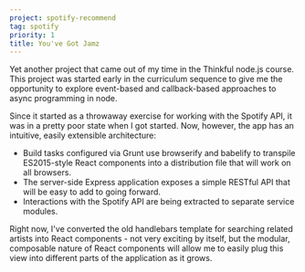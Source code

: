 ```yaml
---
project: spotify-recommend
tag: spotify
priority: 1
title: You've Got Jamz
---
```

Yet another project that came out of my time in the Thinkful node.js course. This project was started early in the curriculum sequence to give me the opportunity to explore event-based and callback-based approaches to async programming in node.

Since it started as a throwaway exercise for working with the Spotify API, it was in a pretty poor state when I got started. Now, however, the app has an intuitive, easily extensible architecture:

- Build tasks configured via Grunt use browserify and babelify to transpile ES2015-style React components into a distribution file that will work on all browsers.
- The server-side Express application exposes a simple RESTful API that will be easy to add to going forward.
- Interactions with the Spotify API are being extracted to separate service modules.

Right now, I've converted the old handlebars template for searching related artists into React components - not very exciting by itself, but the modular, composable nature of React components will allow me to easily plug this view into different parts of the application as it grows.
